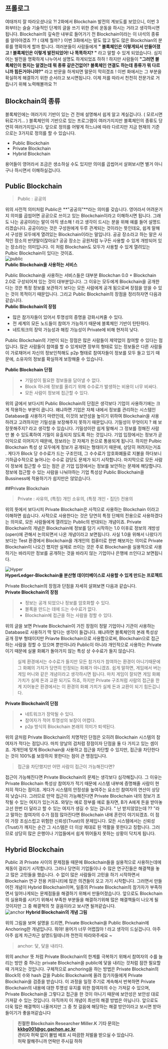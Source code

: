## 프롤로그  
여태까지 잘 따라오셨나요 ?! 2화에서 Blockchain 발전의 계보도를 보았으니, 이번 3화부터는 슬슬 기술적인 단계의 글을 쓰기 위한 준비 운동을 하시는 거라고 생각하시면 됩니다. Blockchain의 깊숙한 내부로 들어가기 전 Blockchain이라는 이 녀석의 종류를 알아야겠죠 ?? ( 대체 뭘까? ) 이번 3화에서는 말도 많고 탈도 많은 Blockchian의 분류를 명확하게 할까 합니다. 여러분들이 사람들에게 **" 블록체인은 이렇게되서 만들어졌고 ! 블록체인은 이렇게 발전되었어! 나 똑똑하지? "** 라고 말할 수 있게 되었습니다. 심지어는 발전을 명확하게 나누어서 설명도 하게되었죠 하하 ! 하지만 사람들이 **"그러면 블록체인이 뭔지는 알겠는데 뭐 종류 같은건없어? 블록체인 연결도 하는데 종류가 뭐 다르니까 힘든거아니야?"** 라고 반문을 하게되면 말문이 막히겠죠 ! 이번 화에서는 그 부분을 확실하게 해결하기 위한 순서라고 보시면됩니다. 이제 저를 따라서 천천히 전문가로 거듭나기 위해 노력해볼까요 ?!  

## Blockchain의 종류  
블록체인에는 여러가지 기반이 있는 건 전에 설명해서 쉽게 알고 계실겁니다. ( 모르시면 뒤로가기... ) 블록체인의 기반으로 있는 프로그램이 여러가지지만 블록체인의 종류도 당연히 여러가지입니다. 앞으로 정의를 어떻게 하느냐에 따라 다르지만 지금 현재의 기준으로는 3가지로 정의를 할 수 있습니다.  
>
- Public Blockchain
- Private Blockchain
- Hybrid Blockchain  

용어들이 영어라서 조금은 생소하실 수도 있지만 의미를 곱씹어서 살펴보시면 별거 아니구나 하시면서 이해하실겁니다.

## Public Blockchain  
> Public : 공공의  

위의 사전적 의미처럼 Public은 **"공공의"**라는 의미를 갖습니다. 영어라서 어려운거지 의미를 곱씹어면 공공으로 쓰이고 있는 Blockchain이라고 이해하시면 됩니다. 그래도 나는 공공이라는 말이 아직 생소해 ! 라고 생각이 드시는 분을 위해 예를 들어 설명드리겠습니다. 공공이라는 것은 구성원에게 두루 관계되는 것이라는 뜻인데요, 쉽게 말해서 구성원 모두에게 열려있는 Blockchain이라는 말입니다. 공공 장소라고 하는 말은 사적인 장소의 반댓말이잖아요? 공공 장소는 공원처럼 누구든 사용할 수 있게 개방되어 있는 장소라는 의미입니다. 이 처럼 Blockchain도 모두가 사용할 수 있게 열려있는 Pulbic Blockchain이 있다는 것이죠.  
![public](./publicBlock.png)  
**Public Blockchain을 사용하는 서비스**  

Public Blockchain을 사용하는 서비스들은 대부분 Blockchan 0.0 + Blockchain 2.0로 구성되어져 있는 것이 대부분입니다. 그 이유는 모두에게 Blockchain을 공개한다는 것은 특정 정보를 보관하기 보다는 모든 사람에게 공개 됨으로써 장점을 얻을 수 있는 것이 목적이기 때문입니다. 그리고 Public Blockchain의 장점을 정리하자면 다음과 같습니다.  
**Public Blockchain의 장점**
> 
- 많은 참가자들이 있어서 투명성의 증명을 강화시켜줄 수  있다.
- 전 세계의 모든 노드들이 참여가 가능하기 때문에 블록체인 기반이 탄탄하다.
- 네트워크의 장악 가능성과 해킹 가능성이 Private에 비해 현저히 낮다.

Public Blockchain의 기반이 되는 장점은 많은 사람들이 제약없이 참여할 수 있다는 점입니다. 많은 사람들이 참여를 할 수 있게되면 장부의 형태로 있는 정보들은 다른 사람들이 가로채어서 자신의 정보인척해도 p2p 형태로 참여자들이 정보를 모두 들고 있기 때문에, 소유자의 정보를 확실하게 보장해줄 수 있습니다.  

**Public Blockchain 단점**  
> - 기밀성이 필요한 정보들을 담아낼 수 없다.
> - Block 하나에 정보를 올리기 위해 수수료가 발생하는 비용이 너무 비싸다.
> - 모든 사람이 정보에 접근할 수 있다.

위의 글에서 보다시피 Public Blockchain의 단점은 생각보다 기업이 사용하기에는 크게 작용하는 부분이 큽니다. 왜냐하면 기업은 자체 내에서 정보를 관리하는 시스템인 Database를 사용하기 마련인데, 이것의 보안성을 높이기 위하여 Blockchain을 사용하려고 고려하지만 기밀성을 보장해주지 못하기 때문입니다. 기밀성이 무엇이지 ? 왜 보장못해주지? 라고 생각할 수 있습니다. 기밀성이란 쉽게 말해서 그 정보를 정해진 사람만 볼 수 있도록하여 기밀이 유출되지 않도록 하는 것입니다. 기업 입장에서는 정보가 곧 이익으로 이어지기 때문에, 정보라는 것 자체가 돈으로 통용되게 됩니다. 하지만 Pulbic Blockchain 특성 상 모두에게 정보가 공개되는 형태이기 때문에, 상당히 꺼려지는거죠 . 게다가 Block 당 수수료가 드는 구조인데, 그 수수료가 암호화폐들로 지불을 하다보니 기하급수적으로 늘어나는 수수료 감당도 문제가 되기 시작합니다. 마지막으로 모든 사람이 정보에 접근할 수 있는 점은 곧 기업 입장에서는 정보를 보안하는 문제에 해당합니다. 정보에 접근할 수 있는 사람을 나눠야하는 기업 특성상 Public Blockchain을 Bussiness에 적용하기가 쉽지만은 않았습니다.  

##Private Blockchain  

> Private : 사유의, (특정) 개인 소유의, (특정 개인・집단) 전용의  

위의 뜻에서 보다시피 Private Blockchain은 사적으로 사용하는 Blockchain 이라고 이해하면 쉽습니다. 사적으로 사용한다는 것은 당연히 특정 단체의 전용으로 사용하겠다는 의미로,  모든 사람들에게 열려있는 Public의 반대되는 개념이죠. Private Blockchain의 개념은 Blockchain에 정보를 담기 시작하는 1.0 이후로 정보의 개방성(open)에 관해서 논의되면서 나온 개념이라고 보면됩니다. 사실 1.0을 위해서 나왔다기보다는 Test 환경에서 Blockchain을 개개인의 컴퓨터로 한번 해보자는 의미로 Private Blockchain이 나오긴 했지만 실제로 쓰이는 것은 주로 Blockchain을 실용적으로 사용하기는 바라지만 정보를 공개하는 것을 바라지 않는 기업이나 은행에 쓰인다고 보면됩니다. 

 ![Hyper](./hyper.png)  
**HyperLedger-Blockchain을 분산형 데이터베이스로 사용할 수 있게 만드는 프로젝트**  

Private Blockchain의 장점과 단점을 자세히 살펴보면 다음과 같습니다.  
**Private Blockchain의 장점**
>- 정보는 공개 되었으나 정보를 암호화할 수 있다.
>- 블록을 만드는 데에 드는 수수료가 없다.
>- Blockchain에 접근을 하는 사람을 정할 수 있다.  

위의 글을 보면  Private Blockchain이 가진 장점이 정말 기업이나 기관이 사용하는 Database로 사용하기 딱 맞다는 생각이 들겁니다. 왜냐하면 블록체인의 본래 특성상 공개 장부 형태이지만 Priavte Blockchain으로 사용함으로써, Blockchain으로 접근하는 사람을 정할 수 있으며 뿐만아니라 Public이 아니라 개인적으로 사용하는 Private이기 때문에 실물 화폐가 돌아가지 않는 특성 상 수수료가 들지 않습니다.  
>실제 환경에서는 수수료가 들지만 모든 참가자가 참여하는 환경이 아니기때문에 그 화폐의 가치가 당연히 인정되는 화폐가 아니겠죠. 쉽게 말하면, 게임에서 버는 게임 머니와 같은 개념이라고 생각하시면 됩니다. 마치 게임이 잘되면 게임 화폐 가치가 실제 돈과 교환 되기도 하죠, 하지만 Private 구조처럼 사람의 접근을 한계 지어놓은 환경에서는 이 환경의 화폐 가치가 실제 돈과 교환이 되기 힘든겁니다.  

**Private Blockchain의 단점**  
>- 네트워크가 장악될 수 있다.
>- 참여자가 적어 투명성의 보장이 어렵다.
>- p2p 방식의 Blockchain 본래의 의미가 퇴색된다.  

위의 글처럼 Private Blockchain의 치명적인 단점은 오히려 Blockchain 시스템의 참여자가 적다는 점입니다. 마치 양날의 검처럼 장점이자 단점을 둘 다 가지고 있는 셈이죠. 개개인에 맞게 Blockchain을 사용하고 접근을 차단할 수 있지만, 접근을 차단한다는 것이 100%를 보장하지 못한다는 점이 큰 맹점입니다.  
> 접근을 차단했지만 어떤 사람이 접근이 가능해진다면? 

접근이 가능해진다면 Private Blockchain의 문제는 생각보다 심각해집니다. 그 이유는 Private Blockchain 특성상 참여자가 적기 때문에 시스템 내부에 증명해줄 사람이 현저히 적다는 점이죠. 게다가 시스템의 안정성을 높여주는 요소인 참여자의 연산이 상당히 낮습니다. 그러므로 만약 접근이 가능해진다면 Private Blockchain 내의 정보가 조작될 수 있는 여지가 있는거죠. 와닿는 예로 장부를 예로 들자면, B가 A에게 돈을 받아놓고선 한번 더 달라고 할 수 있는 여지가 생길 수 있는 겁니다. " 난 받지않았는데 ?? "라고 말하는 참여자의 수가 점점 많아진다면 Blockchain 내에 혼란이 야기되겠죠. 이 점이 가장 조심스럽고 위험한 신뢰성(Trust)의 문제입니다. 모든 시스템에서는 신뢰성(Trust)가 깨지는 순간 그 시스템은 더 이상 제대로 된 역활을 못한다고 칭합니다. 그러므로 상당히 많은 은행이나 기업들에서 쉽게 뛰어들지 못하는 상황이 닥치게 됩니다.  

## Hybrid Blockchain

Public 과 Private 사이의 문제점들 때문에 Blockchain들을 실용적으로 사용하는데에 제동이 걸리기 시작합니다. 그러나 당연히 기업들이나 수 많은 연구진들은 해결책을 놓고 많은 고민들을 했습니다. 수 없이 많은 사람들이 고민을 하기 시작하면서 Blockchain 연구 전용 커뮤니티에 많은 의견들이 오고 가기 시작합니다. 그러면서 만들어진 개념이 Hybrid Blockchain이며, 일종의 Private Blockchain의 참가자가 부족하면서 일어나게되는 문제점들을 해결하기 위해서 만들어졌습니다. 앞으로도 Blockchain의 실용화를 시키기 위해서 부족한 부분들을 해결하기위해 많은 해결책들이 나오게 될 것이지만 그 중 해결책의 첫 걸음이라고 보시면 될꺼같습니다.  
![anchor](./anchor.png)
**Hybrid Blockchain의 개념 그림**  

위의 그림을 보며 설명을 드리면, Private Blockchain을 Public Blockchain에 Anchoring한 개념입니다. 뭐야! 용어가 너무 어렵잖아 ! 라고 생각이 드실겁니다. 아주아주 쉽게 차근차근 설명드릴테니까 천천히 따라와주세요 ~  
> anchor: 닻, 닻을 내리다.  

위의 anchor 뜻 처럼 Private Blockchain의 한계를 극복하기 위해서 참여자의 수를 늘리는 방안 중 하나는 private Blockchain을 public에 닻을 내리는 것처럼 잠깐 필요할 때 가져오는 것입니다. 구체적으로 anchoring을 하는 방법은 Private Blockchain의 Block의 수와 hash 값을 Public Blockchain에 올려 참가자들에게 Private Blockchain을 검증을 받습니다. 이 과정을 일정 주기로 계속해서 반복하면 Private Blockchain의 내용에 대한 투명성 유지를 위한 참여자의 수는 가져갈 수 있으며, Private Blockchain을 그렇다고 접근을 한 것이 아니기 때문에 보안성은 보안성 대로 가져갈 수 있는 것입니다. 아직까지 이 개념이 최선의 해결 방법은 아닙니다. 앞으로도 더욱 많은 해결책이 나올꺼지만 그 중 첫 걸음에 해당하는 해결 방안이라고 보시면 받아들이기가 좋을꺼같습니다  

> **친절한 Blockchain Researcher Miller.K** 
> **기타 문의는 kkbg001@gc.gachon.ac.kr**  
>**관리자 허락 없이 불법 배포 시 따끔한 처벌을 받으실 수 있습니다.**  
>**허락 잘해주니까 연락만 주시길 하하**  



  

 
 
